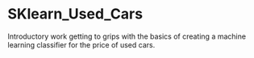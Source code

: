 # SKlearn_Used_Cars
Introductory work getting to grips with the basics of creating a machine learning classifier for the price of used cars.

